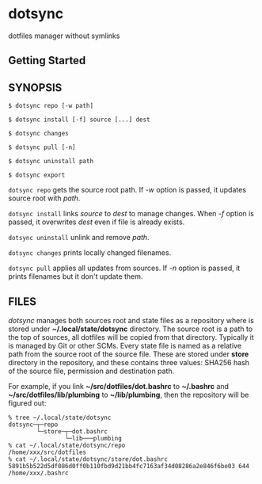# dotsync
dotfiles manager without symlinks

## Getting Started

## SYNOPSIS

```console
$ dotsync repo [-w path]

$ dotsync install [-f] source [...] dest

$ dotsync changes

$ dotsync pull [-n]

$ dotsync uninstall path

$ dotsync export
```

`dotsync repo` gets the source root path. If *-w* option is passed, it updates source root with *path*.

`dotsync install` links *source* to *dest* to manage changes. When *-f* option is passed, it overwrites *dest* even if file is already exists.

`dotsync uninstall` unlink and remove *path*.

`dotsync changes` prints locally changed filenames.

`dotsync pull` applies all updates from sources. If *-n* option is passed, it prints filenames but it don't update them.

## FILES

*dotsync* manages both sources root and state files as a repository where is stored under **~/.local/state/dotsync** directory.
The source root is a path to the top of sources, all dotfiles will be copied from that directory. Typically it is managed by Git or other SCMs.
Every state file is named as a relative path from the source root of the source file. These are stored under **store** directory in the repository, and these contains three values: SHA256 hash of the source file, permission and destination path.

For example, if you link **~/src/dotfiles/dot.bashrc** to **~/.bashrc** and **~/src/dotfiles/lib/plumbing** to **~/lib/plumbing**, then the repository will be figured out:

```console
% tree ~/.local/state/dotsync
dotsync─┬─repo
        └─store─┬─dot.bashrc
                └─lib───plumbing
% cat ~/.local/state/dotsync/repo
/home/xxx/src/dotfiles
% cat ~/.local/state/dotsync/store/dot.bashrc
5891b5b522d5df086d0ff0b110fbd9d21bb4fc7163af34d08286a2e846f6be03 644 /home/xxx/.bashrc
```
